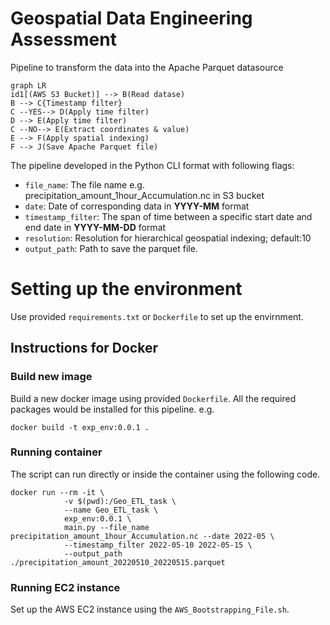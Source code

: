 # Geospatial Data Engineering Assessment

Pipeline to transform the data into the Apache Parquet datasource

```mermaid
graph LR
id1[(AWS S3 Bucket)] --> B(Read datase)
B --> C{Timestamp filter}
C --YES--> D(Apply time filter)
D --> E(Apply time filter)
C --NO--> E(Extract coordinates & value)
E --> F(Apply spatial indexing)
F --> J(Save Apache Parquet file)
```

The pipeline developed in the Python CLI format with following flags:

 - `file_name`: The file name e.g. precipitation_amount_1hour_Accumulation.nc in S3 bucket
 - `date`: Date of corresponding data in **YYYY-MM** format
 - `timestamp_filter`: The span of time between a specific start date and end date in **YYYY-MM-DD** format
 - `resolution`: Resolution for hierarchical geospatial indexing; default:10
 - `output_path`: Path to save the parquet file.

# Setting up the environment

Use provided `requirements.txt` or `Dockerfile` to set up the envirnment.

## Instructions for Docker
### Build new image
Build a new docker image using provided `Dockerfile`. All the required packages would be installed for this pipeline. e.g.

```
docker build -t exp_env:0.0.1 .
```
### Running container
The script can run directly or inside the container using the following code.

```
docker run --rm -it \
            -v $(pwd):/Geo_ETL_task \
            --name Geo_ETL_task \
            exp_env:0.0.1 \
            main.py --file_name precipitation_amount_1hour_Accumulation.nc --date 2022-05 \
            --timestamp_filter 2022-05-10 2022-05-15 \
            --output_path ./precipitation_amount_20220510_20220515.parquet
```
### Running EC2 instance
Set up the AWS EC2 instance using the `AWS_Bootstrapping_File.sh`.